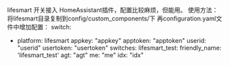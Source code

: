 lifesmart 开关接入 HomeAssistant插件，配置比较麻烦，但能用。
使用方法：将lifesmart目录复制到config/custom_components/下
再configuration.yaml文件中增加配置：
switch:
  - platform: lifesmart
    appkey: "appkey"
    apptoken: "apptoken"
    userid: "userid"
    usertoken: "usertoken"
    switches:
      lifesmart_test:
        friendly_name: 'lifesmart_test'
        agt: "agt"
        me: "me"
        idx: "idx"
